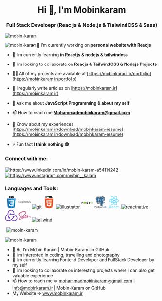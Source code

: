 <h1 align="center">Hi 👋, I'm Mobinkaram</h1>
<h3 align="center">Full Stack Develoepr (Reac.js & Node.js & TialwindCSS & Sass)</h3>

<p align="left"> <img src="https://komarev.com/ghpvc/?username=mobin-karam&label=Profile%20views&color=0e75b6&style=flat" alt="mobin-karam" /> </p>

<p><img align="left" src="https://github-readme-stats.vercel.app/api/top-langs?username=mobin-karam&show_icons=true&locale=en&layout=compact" alt="mobin-karam" /></p>

- 🔭 I’m currently working on **personal website with Reacjs**

- 🌱 I’m currently learning **in Reactjs & nodejs & tailwindcss**

- 👯 I’m looking to collaborate on **Reacjs & TailwindCSS & Nodejs Projects**

- 👨‍💻 All of my projects are available at [https://mobinkaram.ir/portfolio](https://mobinkaram.ir/portfolio)

- 📝 I regularly write articles on [https://mobinkaram.ir](https://mobinkaram.ir)

- 💬 Ask me about **JavaScript Programming & about my self**

- 📫 How to reach me **Mohammadmobinkaram@gmail.com**

- 📄 Know about my experiences [https://mobinkaram.ir/download/mobinkaram-resume](https://mobinkaram.ir/download/mobinkaram-resume)

- ⚡ Fun fact **I think nothing 😅**

<h3 align="left">Connect with me:</h3>
<p align="left">
<a href="https://linkedin.com/in/https://www.linkedin.com/in/mobin-karam-a54114242" target="blank"><img align="center" src="https://raw.githubusercontent.com/rahuldkjain/github-profile-readme-generator/master/src/images/icons/Social/linked-in-alt.svg" alt="https://www.linkedin.com/in/mobin-karam-a54114242" height="30" width="40" /></a>
<a href="https://instagram.com/https://www.instagram.com/mobin__karam" target="blank"><img align="center" src="https://raw.githubusercontent.com/rahuldkjain/github-profile-readme-generator/master/src/images/icons/Social/instagram.svg" alt="https://www.instagram.com/mobin__karam" height="30" width="40" /></a>
</p>

<h3 align="left">Languages and Tools:</h3>
<p align="left"> <a href="https://www.w3schools.com/css/" target="_blank" rel="noreferrer"> <img src="https://raw.githubusercontent.com/devicons/devicon/master/icons/css3/css3-original-wordmark.svg" alt="css3" width="40" height="40"/> </a> <a href="https://expressjs.com" target="_blank" rel="noreferrer"> <img src="https://raw.githubusercontent.com/devicons/devicon/master/icons/express/express-original-wordmark.svg" alt="express" width="40" height="40"/> </a> <a href="https://git-scm.com/" target="_blank" rel="noreferrer"> <img src="https://www.vectorlogo.zone/logos/git-scm/git-scm-icon.svg" alt="git" width="40" height="40"/> </a> <a href="https://www.w3.org/html/" target="_blank" rel="noreferrer"> <img src="https://raw.githubusercontent.com/devicons/devicon/master/icons/html5/html5-original-wordmark.svg" alt="html5" width="40" height="40"/> </a> <a href="https://www.adobe.com/in/products/illustrator.html" target="_blank" rel="noreferrer"> <img src="https://www.vectorlogo.zone/logos/adobe_illustrator/adobe_illustrator-icon.svg" alt="illustrator" width="40" height="40"/> </a> <a href="https://nodejs.org" target="_blank" rel="noreferrer"> <img src="https://raw.githubusercontent.com/devicons/devicon/master/icons/nodejs/nodejs-original-wordmark.svg" alt="nodejs" width="40" height="40"/> </a> <a href="https://www.postgresql.org" target="_blank" rel="noreferrer"> <img src="https://raw.githubusercontent.com/devicons/devicon/master/icons/postgresql/postgresql-original-wordmark.svg" alt="postgresql" width="40" height="40"/> </a> <a href="https://reactjs.org/" target="_blank" rel="noreferrer"> <img src="https://raw.githubusercontent.com/devicons/devicon/master/icons/react/react-original-wordmark.svg" alt="react" width="40" height="40"/> </a> <a href="https://reactnative.dev/" target="_blank" rel="noreferrer"> <img src="https://reactnative.dev/img/header_logo.svg" alt="reactnative" width="40" height="40"/> </a> <a href="https://redux.js.org" target="_blank" rel="noreferrer"> <img src="https://raw.githubusercontent.com/devicons/devicon/master/icons/redux/redux-original.svg" alt="redux" width="40" height="40"/> </a> <a href="https://sass-lang.com" target="_blank" rel="noreferrer"> <img src="https://raw.githubusercontent.com/devicons/devicon/master/icons/sass/sass-original.svg" alt="sass" width="40" height="40"/> </a> <a href="https://tailwindcss.com/" target="_blank" rel="noreferrer"> <img src="https://www.vectorlogo.zone/logos/tailwindcss/tailwindcss-icon.svg" alt="tailwind" width="40" height="40"/> </a> </p>



<p>&nbsp;<img align="center" src="https://github-readme-stats.vercel.app/api?username=mobin-karam&show_icons=true&locale=en" alt="mobin-karam" /></p>

<p><img align="center" src="https://github-readme-streak-stats.herokuapp.com/?user=mobin-karam&" alt="mobin-karam" /></p>

- 👋 Hi, I’m Mobin Karam | Mobin-Karam on GitHub
- 👀 I’m interested in coding, travelling and photography
- 🌱 I’m currently learning Fontend Developer and FullStack Developer by my self
- 💞️ I’m looking to collaborate on interesting projects where I can also get valuable experience
- 📫 How to reach me => mohammadmobinkaram@gmail.com | info@mobinkaram.ir | Mobin-Karam on GitHub
- My Website => www.mobinkaram.ir

<!---
Mobin-Karam/Mobin-Karam is a ✨ special ✨ repository because its `README.md` (this file) appears on your GitHub profile.
You can click the Preview link to take a look at your changes.
--->
